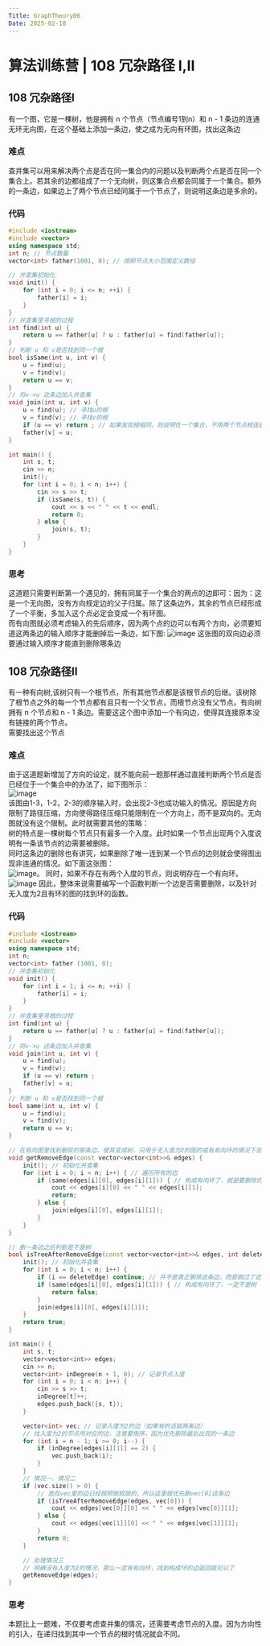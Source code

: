 ```yaml
---
Title: GraphTheory06
Date: 2025-02-18
---
```

# 算法训练营 | 108 冗杂路径 I,II
## 108 冗杂路径I
有一个图，它是一棵树，他是拥有 n 个节点（节点编号1到n）和 n - 1 条边的连通无环无向图，在这个基础上添加一条边，使之成为无向有环图，找出这条边
### 难点
查并集可以用来解决两个点是否在同一集合内的问题以及判断两个点是否在同一个集合上。若其余的边都组成了一个无向树，则这集合点都会同属于一个集合。额外的一条边，如果边上了两个节点已经同属于一个节点了，则说明这条边是多余的。
### 代码
~~~C++
#include <iostream>
#include <vector>
using namespace std;
int n; // 节点数量
vector<int> father(1001, 0); // 按照节点大小范围定义数组

// 并查集初始化
void init() {
    for (int i = 0; i <= n; ++i) {
        father[i] = i;
    }
}
// 并查集里寻根的过程
int find(int u) {
    return u == father[u] ? u : father[u] = find(father[u]);
}
// 判断 u 和 v是否找到同一个根
bool isSame(int u, int v) {
    u = find(u);
    v = find(v);
    return u == v;
}
// 将v->u 这条边加入并查集
void join(int u, int v) {
    u = find(u); // 寻找u的根
    v = find(v); // 寻找v的根
    if (u == v) return ; // 如果发现根相同，则说明在一个集合，不用两个节点相连直接返回
    father[v] = u;
}

int main() {
    int s, t;
    cin >> n;
    init();
    for (int i = 0; i < n; i++) {
        cin >> s >> t;
        if (isSame(s, t)) {
            cout << s << " " << t << endl;
            return 0;
        } else {
            join(s, t);
        }
    }
}
~~~
### 思考
这道题只需要判断第一个遇见的，拥有同属于一个集合的两点的边即可：因为：这是一个无向图，没有方向规定边的父子归属。除了这条边外，其余的节点已经形成了一个平衡，多加入这个点必定会变成一个有环图。\
而有向图就必须考虑输入的先后顺序，因为两个点的边可以有两个方向，必须要知道这两条边的输入顺序才能删掉后一条边，如下图:
![image](https://github.com/user-attachments/assets/d4efee0d-106f-4295-a648-97b0c439e782)
这张图的双向边必须要通过输入顺序才能直到删除哪条边
## 108 冗杂路径II
有一种有向树,该树只有一个根节点，所有其他节点都是该根节点的后继。该树除了根节点之外的每一个节点都有且只有一个父节点，而根节点没有父节点。有向树拥有 n 个节点和 n - 1 条边。需要这这个图中添加一个有向边，使得其连接原本没有链接的两个节点。\
需要找出这个节点
### 难点
由于这道题新增加了方向的设定，就不能向前一题那样通过直接判断两个节点是否已经位于一个集合中的办法了，如下图所示：\
![image](https://github.com/user-attachments/assets/4fffa727-797b-4c9b-af68-2b3eac29d0c8)\
该图由1-3，1-2，2-3的顺序输入时，会出现2-3也成功输入的情况。原因是方向限制了路径压缩，方向使得路径压缩只能限制在一个方向上，而不是双向的。无向图就没有这个限制。此时就需要其他的策略：\
树的特点是一棵树每个节点只有最多一个入度。此时如果一个节点出现两个入度说明有一条该节点的边需要被删除。\
同时这条边的删除也有讲究，如果删除了唯一连到某一个节点的边则就会使得图出现非连通的情况。如下面这张图：\
![image](https://github.com/user-attachments/assets/54919152-973e-43d7-a019-749c6dcaea31)。
同时，如果不存在有两个入度的节点，则说明存在一个有向环。\
![image](https://github.com/user-attachments/assets/205082de-c044-45b2-a339-c8e8c02754ee)
因此，整体来说需要编写一个函数判断一个边是否需要删除，以及针对无入度为2且有环的图的找到环的函数。
### 代码
~~~C++
#include <iostream>
#include <vector>
using namespace std;
int n;
vector<int> father (1001, 0);
// 并查集初始化
void init() {
    for (int i = 1; i <= n; ++i) {
        father[i] = i;
    }
}
// 并查集里寻根的过程
int find(int u) {
    return u == father[u] ? u : father[u] = find(father[u]);
}
// 将v->u 这条边加入并查集
void join(int u, int v) {
    u = find(u);
    v = find(v);
    if (u == v) return ;
    father[v] = u;
}
// 判断 u 和 v是否找到同一个根
bool same(int u, int v) {
    u = find(u);
    v = find(v);
    return u == v;
}

// 在有向图里找到删除的那条边，使其变成树，只用于无入度为2的图的或有有向环的情况下去边
void getRemoveEdge(const vector<vector<int>>& edges) {
    init(); // 初始化并查集
    for (int i = 0; i < n; i++) { // 遍历所有的边
        if (same(edges[i][0], edges[i][1])) { // 构成有向环了，就是要删除的边
            cout << edges[i][0] << " " << edges[i][1];
            return;
        } else {
            join(edges[i][0], edges[i][1]);
        }
    }
}

// 删一条边之后判断是不是树
bool isTreeAfterRemoveEdge(const vector<vector<int>>& edges, int deleteEdge) {
    init(); // 初始化并查集
    for (int i = 0; i < n; i++) {
        if (i == deleteEdge) continue; // 并不是真正删除这条边，而是跳过了这条边
        if (same(edges[i][0], edges[i][1])) { // 构成有向环了，一定不是树
            return false;
        }
        join(edges[i][0], edges[i][1]);
    }
    return true;
}

int main() {
    int s, t;
    vector<vector<int>> edges;
    cin >> n;
    vector<int> inDegree(n + 1, 0); // 记录节点入度
    for (int i = 0; i < n; i++) {
        cin >> s >> t;
        inDegree[t]++;
        edges.push_back({s, t});
    }

    vector<int> vec; // 记录入度为2的边（如果有的话就两条边）
    // 找入度为2的节点所对应的边，注意要倒序，因为优先删除最后出现的一条边
    for (int i = n - 1; i >= 0; i--) {
        if (inDegree[edges[i][1]] == 2) {
            vec.push_back(i);
        }
    }
    // 情况一、情况二
    if (vec.size() > 0) {
        // 放在vec里的边已经按照倒叙放的，所以这里就优先删vec[0]这条边
        if (isTreeAfterRemoveEdge(edges, vec[0])) {
            cout << edges[vec[0]][0] << " " << edges[vec[0]][1];
        } else {
            cout << edges[vec[1]][0] << " " << edges[vec[1]][1];
        }
        return 0;
    }

    // 处理情况三
    // 明确没有入度为2的情况，那么一定有有向环，找到构成环的边返回就可以了
    getRemoveEdge(edges);
}
~~~
### 思考
本题比上一题难，不仅要考虑查并集的情况，还需要考虑节点的入度。因为方向性的引入，在递归找到其中一个节点的根时情况就会不同。


